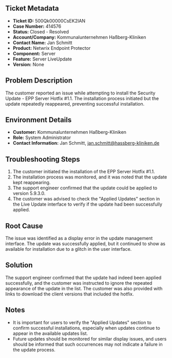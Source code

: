 ## Ticket Metadata
- **Ticket ID:** 500Qk00000CsEK2IAN
- **Case Number:** 414576
- **Status:** Closed - Resolved
- **Account/Company:** Kommunalunternehmen Haßberg-Kliniken
- **Contact Name:** Jan Schmitt
- **Product:** Netwrix Endpoint Protector
- **Component:** Server
- **Feature:** Server LiveUpdate
- **Version:** None

## Problem Description
The customer reported an issue while attempting to install the Security Update - EPP Server Hotfix #1.1. The installation process initiated but the update repeatedly reappeared, preventing successful installation.

## Environment Details
- **Customer:** Kommunalunternehmen Haßberg-Kliniken
- **Role:** System Administrator
- **Contact Information:** Jan Schmitt, jan.schmitt@hassberg-kliniken.de

## Troubleshooting Steps
1. The customer initiated the installation of the EPP Server Hotfix #1.1.
2. The installation process was monitored, and it was noted that the update kept reappearing.
3. The support engineer confirmed that the update could be applied to version 5.9.3.0.
4. The customer was advised to check the "Applied Updates" section in the Live Update interface to verify if the update had been successfully applied.

## Root Cause
The issue was identified as a display error in the update management interface. The update was successfully applied, but it continued to show as available for installation due to a glitch in the user interface.

## Solution
The support engineer confirmed that the update had indeed been applied successfully, and the customer was instructed to ignore the repeated appearance of the update in the list. The customer was also provided with links to download the client versions that included the hotfix.

## Notes
- It is important for users to verify the "Applied Updates" section to confirm successful installations, especially when updates continue to appear in the available updates list.
- Future updates should be monitored for similar display issues, and users should be informed that such occurrences may not indicate a failure in the update process.